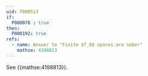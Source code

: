 ```yaml
---
uid: T000513
if:
  P000078 : true
then:
  P000192: true
refs:
  - name: Answer to "Finite $T_0$ spaces are sober"
    mathse: 4198813
---
```


See {{mathse:4198813}}.
